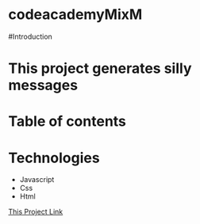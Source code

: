 ﻿# codeacademyMixM
#Introduction
# This project generates silly messages
# Table of contents

# Technologies
* Javascript
* Css
* Html

[This Project Link](https://shuknorris.github.io/codeacproject/)
